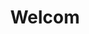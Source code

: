 ---
title: Welcom

description: Looking for a place to stay in Balestrand? We have new, high standard apartments in the hearth of Balestrand. Balconies with an amazing fjord view. Fully furnished, well equipped kitchen and bathroom. Perfect for a small family or if you are looking for a flexible stay.

intro: Looking for a place to stay in Balestrand? We have new, high standard apartments in the hearth of Balestrand. Balconies with an amazing fjord view. Fully furnished, well equipped kitchen and bathroom. Perfect for a small family or if you are looking for a flexible stay.

intro_button: View our apartments

images:
- /images/IMG_6391.jpeg
- /images/IMG_6377.jpeg
- /images/IMG_6377.jpeg
- /images/IMG_6248.jpg
- /images/jetski.jpg

items:
- title: Rental
  images: 
      - src: /images/IMG_9845-HDR-492x277.jpg
        alt: Image of made bed
  text: We rent apartments and jet skis in the center of Balestrand. Perfect for short day trips in the local area.
  link:
    text: More information
    href : /en/utleie

- title: Location
  images: 
      - src: /images/balestrand-492x277.jpg
        alt: Image of Balestrand
  text: All our apartments are centrally located in the center of Balestrand. Quiet surroundings and with a fantastic view of the fjord. Short distances to what you need.
  link:
    text: More information
    href : /en/lokasjon

- title: Activities
  images: 
      - src: /images/IMG_6248-492x277.jpg
        alt: Image of mountains in esefjord
  text: Balestrand has a lot to offer you as a visitor. Whether you travel alone or in a group. There is a lot to choose from.
  link:
    text: Find activities in Balestrand. 
    href: /en/aktiviteter

---